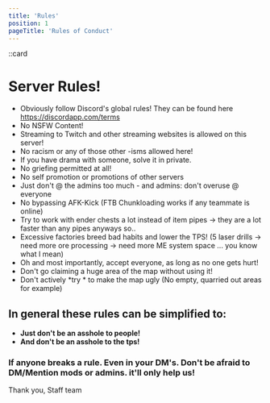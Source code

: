 ```yaml
---
title: 'Rules'
position: 1
pageTitle: 'Rules of Conduct'
---
```



::card

# Server Rules! 
- Obviously follow Discord's global rules! They can be found here https://discordapp.com/terms
- No NSFW Content!
- Streaming to Twitch and other streaming websites is allowed on this server!
- No racism or any of those other -isms allowed here!
- If you have drama with someone, solve it in private.
- No griefing permitted at all!
- No self promotion or promotions of other servers
- Just don't @ the admins too much - and admins: don't overuse @ everyone 
- No bypassing AFK-Kick (FTB Chunkloading works if any teammate is online)
- Try to work with ender chests a lot instead of item pipes -> they are a lot faster than any pipes anyways so..
- Excessive factories breed bad habits and lower the TPS!
(5 laser drills -> need more ore processing -> need more ME system space ... you know what I mean)
- Oh and most importantly, accept everyone, as long as no one gets hurt!
-  Don't go claiming a huge area of the map without using it!
- Don't actively *try * to make the map ugly (No empty, quarried out areas for example)
## In general these rules can be simplified to:
- **Just don't be an asshole to people!**
- **And don't be an asshole to the tps!**
### If anyone breaks a rule. Even in your DM's. Don't be afraid to DM/Mention mods or admins. it'll only help us!
Thank you, 
     Staff team